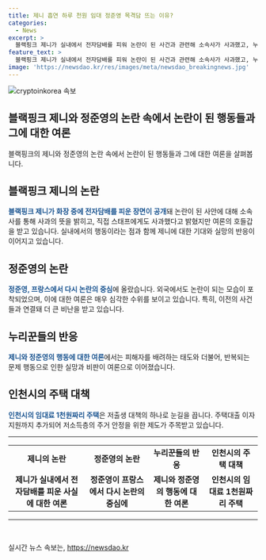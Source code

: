```yaml
---
title: 제니 흡연 하루 천원 임대 정준영 목격담 뜨는 이유?
categories:
  - News
excerpt: >
  블랙핑크 제니가 실내에서 전자담배를 피워 논란이 된 사건과 관련해 소속사가 사과했고, 누리꾼들은 제니의 행동에 대해 실망을 표했습니다. 또한, 버닝썬 게이트의 핵심 인물인 정준영이 프랑스에서 목격된 사진이 등장해 논란이 일고 있으며, 이에 대한 누리꾼들의 비판이 이어졌습니다. 또한, 인천시가 신혼부부를 위해 하루 천 원의 임대료로 살 수 있는 집을 제공하기로 했습니다. 이로 인해 관심이 높아지고 있습니다.
feature_text: >
  블랙핑크 제니가 실내에서 전자담배를 피워 논란이 된 사건과 관련해 소속사가 사과했고, 누리꾼들은 제니의 행동에 대해 실망을 표했습니다. 또한, 버닝썬 게이트의 핵심 인물인 정준영이 프랑스에서 목격된 사진이 등장해 논란이 일고 있으며, 이에 대한 누리꾼들의 비판이 이어졌습니다. 또한, 인천시가 신혼부부를 위해 하루 천 원의 임대료로 살 수 있는 집을 제공하기로 했습니다. 이로 인해 관심이 높아지고 있습니다.
image: 'https://newsdao.kr/res/images/meta/newsdao_breakingnews.jpg'
---
```


<p><img src="https://newsdao.kr/res/images/meta/newsdao_breakingnews.jpg" alt="cryptoinkorea 속보" /></p>

<h2>블랙핑크 제니와 정준영의 논란 속에서 논란이 된 행동들과 그에 대한 여론</h2>

<p data-ke-size="size16">블랙핑크의 제니와 정준영의 논란 속에서 논란이 된 행동들과 그에 대한 여론을 살펴봅니다.</p>

<h2 data-ke-size="size26">블랙핑크 제니의 논란</h2>

<p><b><span style="color: #1a5490;">블랙핑크 제니가 화장 중에 전자담배를 피운 장면이 공개</span></b>돼 논란이 된 사안에 대해 소속사를 통해 사과의 뜻을 밝히고, 직접 스태프에게도 사과했다고 밝혔지만 여론의 호들갑을 받고 있습니다. 실내에서의 행동이라는 점과 함께 제니에 대한 기대와 실망의 반응이 이어지고 있습니다.</p>

<h2 data-ke-size="size26">정준영의 논란</h2>

<p><b><span style="color: #1a5490;">정준영, 프랑스에서 다시 논란의 중심</span></b>에 올랐습니다. 외국에서도 논란이 되는 모습이 포착되었으며, 이에 대한 여론은 매우 심각한 수위를 보이고 있습니다. 특히, 이전의 사건들과 연결돼 더 큰 비난을 받고 있습니다.</p>

<h2 data-ke-size="size26">누리꾼들의 반응</h2>

<p><b><span style="color: #1a5490;">제니와 정준영의 행동에 대한 여론</span></b>에서는 피해자를 배려하는 태도와 더불어, 반복되는 문제 행동으로 인한 실망과 비판이 여론으로 이어졌습니다.</p>

<h2 data-ke-size="size26">인천시의 주택 대책</h2>

<p><b><span style="color: #1a5490;">인천시의 임대료 1천원짜리 주택</span></b>은 저출생 대책의 하나로 눈길을 끕니다. 주택대출 이자 지원까지 추가되어 저소득층의 주거 안정을 위한 제도가 주목받고 있습니다.</p>

<hr>

<table>
  <tbody>
    <tr>
      <td style="text-align: center; height: 17px;"><b>제니의 논란</b></td>
      <td style="text-align: center; height: 17px;"><b>정준영의 논란</b></td>
      <td style="text-align: center; height: 17px;"><b>누리꾼들의 반응</b></td>
      <td style="text-align: center; height: 17px;"><b>인천시의 주택 대책</b></td>
    </tr>
    <tr>
      <td style="text-align: center; height: 17px;"><b>제니가 실내에서 전자담배를 피운 사실에 대한 여론</b></td>
      <td style="text-align: center; height: 17px;"><b>정준영이 프랑스에서 다시 논란의 중심에</b></td>
      <td style="text-align: center; height: 17px;"><b>제니와 정준영의 행동에 대한 여론</b></td>
      <td style="text-align: center; height: 17px;"><b>인천시의 임대료 1천원짜리 주택</b></td>
    </tr>
  </tbody>
</table>

<hr>

<p data-ke-size="size16">&nbsp;</p>
실시간 뉴스 속보는, <a href="https://newsdao.kr" rel="dofollow">https://newsdao.kr</a>



